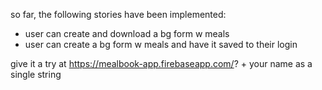 so far, the following stories have been implemented:
- user can create and download a bg form w meals
- user can create a bg form w meals and have it saved to their login

give it a try at https://mealbook-app.firebaseapp.com/? + your name as a single string

